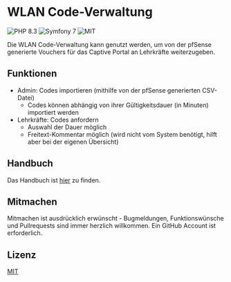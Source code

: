 # WLAN Code-Verwaltung

![PHP 8.3](https://img.shields.io/badge/PHP-8.3-success.svg?style=flat-square)
![Symfony 7](https://img.shields.io/badge/Symfony-7-success.svg?style=flat-square)
![MIT](https://img.shields.io/github/license/schulit/wlan-codes.svg?style=flat-square)

Die WLAN Code-Verwaltung kann genutzt werden, um von der pfSense generierte Vouchers für das Captive Portal an
Lehrkräfte weiterzugeben.

## Funktionen

* Admin: Codes importieren (mithilfe von der pfSense generierten CSV-Datei)
    * Codes können abhängig von ihrer Gültigkeitsdauer (in Minuten) importiert werden
* Lehrkräfte: Codes anfordern
    * Auswahl der Dauer möglich
    * Freitext-Kommentar möglich (wird nicht vom System benötigt, hilft aber bei der eigenen Übersicht)

## Handbuch

Das Handbuch ist [hier](https://docs.schulit.de/wlan-codes) zu finden.

## Mitmachen

Mitmachen ist ausdrücklich erwünscht - Bugmeldungen, Funktionswünsche und Pullrequests sind immer herzlich willkommen.
Ein GitHub Account ist erforderlich.

## Lizenz

[MIT](LICENSE)
